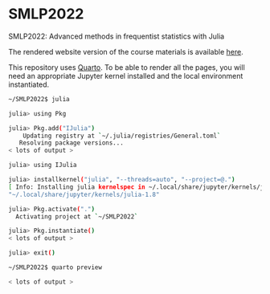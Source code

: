 # SMLP2022

SMLP2022: Advanced methods in frequentist statistics with Julia

The rendered website version of the course materials is available [here](https://repsychling.github.io/SMLP2022/).

This repository uses [Quarto](https://quarto.org). To be able to render all the pages, you will need an appropriate Jupyter kernel installed and the local environment instantiated.

```sh
~/SMLP2022$ julia

julia> using Pkg

julia> Pkg.add("IJulia")
    Updating registry at `~/.julia/registries/General.toml`
   Resolving package versions...
< lots of output >

julia> using IJulia

julia> installkernel("julia", "--threads=auto", "--project=@.")
[ Info: Installing julia kernelspec in ~/.local/share/jupyter/kernels/julia-1.8
"~/.local/share/jupyter/kernels/julia-1.8"

julia> Pkg.activate(".")
  Activating project at `~/SMLP2022`

julia> Pkg.instantiate()
< lots of output >

julia> exit()

~/SMLP2022$ quarto preview

< lots of output >

```
